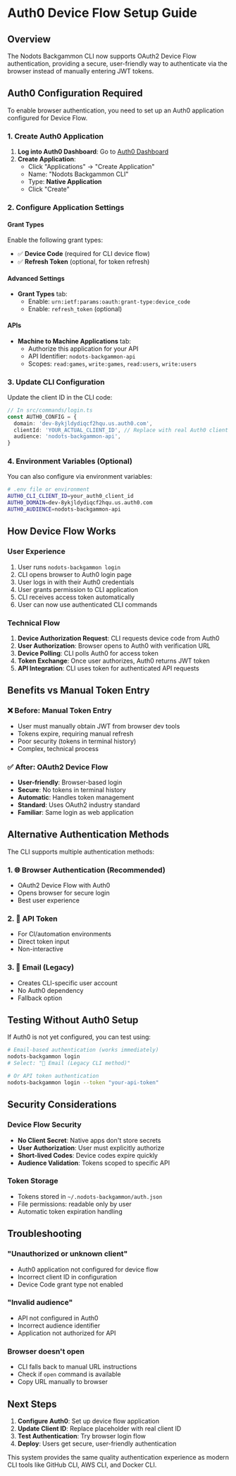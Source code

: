 # Auth0 Device Flow Setup Guide

## Overview

The Nodots Backgammon CLI now supports OAuth2 Device Flow authentication, providing a secure, user-friendly way to authenticate via the browser instead of manually entering JWT tokens.

## Auth0 Configuration Required

To enable browser authentication, you need to set up an Auth0 application configured for Device Flow.

### 1. Create Auth0 Application

1. **Log into Auth0 Dashboard**: Go to [Auth0 Dashboard](https://manage.auth0.com)
2. **Create Application**:
   - Click "Applications" → "Create Application"
   - Name: "Nodots Backgammon CLI"
   - Type: **Native Application**
   - Click "Create"

### 2. Configure Application Settings

#### Grant Types

Enable the following grant types:

- ✅ **Device Code** (required for CLI device flow)
- ✅ **Refresh Token** (optional, for token refresh)

#### Advanced Settings

- **Grant Types** tab:
  - Enable: `urn:ietf:params:oauth:grant-type:device_code`
  - Enable: `refresh_token` (optional)

#### APIs

- **Machine to Machine Applications** tab:
  - Authorize this application for your API
  - API Identifier: `nodots-backgammon-api`
  - Scopes: `read:games`, `write:games`, `read:users`, `write:users`

### 3. Update CLI Configuration

Update the client ID in the CLI code:

```typescript
// In src/commands/login.ts
const AUTH0_CONFIG = {
  domain: 'dev-8ykjldydiqcf2hqu.us.auth0.com',
  clientId: 'YOUR_ACTUAL_CLIENT_ID', // Replace with real Auth0 client ID
  audience: 'nodots-backgammon-api',
}
```

### 4. Environment Variables (Optional)

You can also configure via environment variables:

```bash
# .env file or environment
AUTH0_CLI_CLIENT_ID=your_auth0_client_id
AUTH0_DOMAIN=dev-8ykjldydiqcf2hqu.us.auth0.com
AUTH0_AUDIENCE=nodots-backgammon-api
```

## How Device Flow Works

### User Experience

1. User runs `nodots-backgammon login`
2. CLI opens browser to Auth0 login page
3. User logs in with their Auth0 credentials
4. User grants permission to CLI application
5. CLI receives access token automatically
6. User can now use authenticated CLI commands

### Technical Flow

1. **Device Authorization Request**: CLI requests device code from Auth0
2. **User Authorization**: Browser opens to Auth0 with verification URL
3. **Device Polling**: CLI polls Auth0 for access token
4. **Token Exchange**: Once user authorizes, Auth0 returns JWT token
5. **API Integration**: CLI uses token for authenticated API requests

## Benefits vs Manual Token Entry

### ❌ **Before: Manual Token Entry**

- User must manually obtain JWT from browser dev tools
- Tokens expire, requiring manual refresh
- Poor security (tokens in terminal history)
- Complex, technical process

### ✅ **After: OAuth2 Device Flow**

- **User-friendly**: Browser-based login
- **Secure**: No tokens in terminal history
- **Automatic**: Handles token management
- **Standard**: Uses OAuth2 industry standard
- **Familiar**: Same login as web application

## Alternative Authentication Methods

The CLI supports multiple authentication methods:

### 1. 🌐 Browser Authentication (Recommended)

- OAuth2 Device Flow with Auth0
- Opens browser for secure login
- Best user experience

### 2. 🔑 API Token

- For CI/automation environments
- Direct token input
- Non-interactive

### 3. 📧 Email (Legacy)

- Creates CLI-specific user account
- No Auth0 dependency
- Fallback option

## Testing Without Auth0 Setup

If Auth0 is not yet configured, you can test using:

```bash
# Email-based authentication (works immediately)
nodots-backgammon login
# Select: "📧 Email (Legacy CLI method)"

# Or API token authentication
nodots-backgammon login --token "your-api-token"
```

## Security Considerations

### Device Flow Security

- **No Client Secret**: Native apps don't store secrets
- **User Authorization**: User must explicitly authorize
- **Short-lived Codes**: Device codes expire quickly
- **Audience Validation**: Tokens scoped to specific API

### Token Storage

- Tokens stored in `~/.nodots-backgammon/auth.json`
- File permissions: readable only by user
- Automatic token expiration handling

## Troubleshooting

### "Unauthorized or unknown client"

- Auth0 application not configured for device flow
- Incorrect client ID in configuration
- Device Code grant type not enabled

### "Invalid audience"

- API not configured in Auth0
- Incorrect audience identifier
- Application not authorized for API

### Browser doesn't open

- CLI falls back to manual URL instructions
- Check if `open` command is available
- Copy URL manually to browser

## Next Steps

1. **Configure Auth0**: Set up device flow application
2. **Update Client ID**: Replace placeholder with real client ID
3. **Test Authentication**: Try browser login flow
4. **Deploy**: Users get secure, user-friendly authentication

This system provides the same quality authentication experience as modern CLI tools like GitHub CLI, AWS CLI, and Docker CLI.
